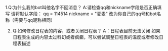 1.Q:为什么我的bot叫他名字不回消息？
A:请检查qq和nickname字段是否正确填写
请将默认字段：
qq = 114514
nickname = "麦麦"
改为你自己的qq号和bot名称（需要与qq昵称相同）

2. Q:如何修改日程表的内容，或者关闭日程表？
A：日程表目前无法关闭
如果日程表生成的内容太过科幻或者疯癫，可以尝试调整日程表的温度或者修改日程表描述